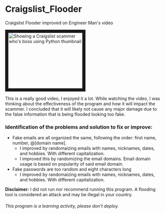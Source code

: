 # Craigslist_Flooder
Craigslist Flooder improved on Engineer Man's video

<a href="http://www.youtube.com/watch?feature=player_embedded&v=UtNYzv8gLbs
" target="_blank"><img src="http://img.youtube.com/vi/UtNYzv8gLbs/0.jpg" 
alt="Showing a Craigslist scammer who's boss using Python thumbnail" width="240" height="180" border="10" /></a>

This is a really good video, I enjoyed it a lot. While watching the video, I was thinking about the effectiveness of the program and how it will impact the scammer. I concluded that it will likely not cause any major damage due to the false information that is being flooded looking too fake. 

### Identification of the problems and solution to fix or improve:
- Fake emails are all organized the same, following the order: first name, number, @[domain name].
  - I improved by randomaizing emails with names, nicknames, dates, and hobbies. With different capitalization.
  - I improved this by randomizing the email domains. Email domain usage is based on popularity of said email domain. 
- Fake passwords are too random and eight characters long
  - I improved by randomaizing emails with names, nicknames, dates, and hobbies. With different capitalization.

**Disclaimer:** I did not run nor recommend running this program. A flooding tool is considered an attack and may be illegal in your country. 

###### This program is a learning activity, please don't deploy. 
